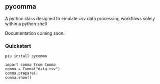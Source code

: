 ## pycomma
A python class designed to emulate csv data processing workflows solely within a python shell 

Documentation coming soon.


### Quickstart

``` pip install pycomma ```
``` 
import comma from Comma 
comma = Comma("data.csv")
comma.prepare()
comma.show()
```